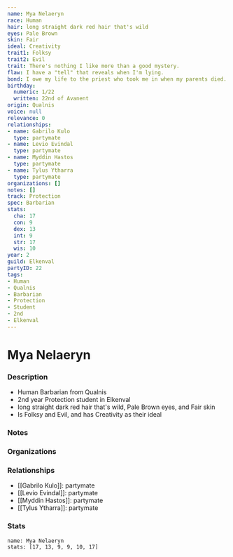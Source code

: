 ```yaml
---
name: Mya Nelaeryn
race: Human
hair: long straight dark red hair that's wild
eyes: Pale Brown
skin: Fair
ideal: Creativity
trait1: Folksy
trait2: Evil
trait: There's nothing I like more than a good mystery.
flaw: I have a "tell" that reveals when I'm lying.
bond: I owe my life to the priest who took me in when my parents died.
birthday:
  numeric: 1/22
  written: 22nd of Avanent
origin: Qualnis
voice: null
relevance: 0
relationships:
- name: Gabrilo Kulo
  type: partymate
- name: Levio Evindal
  type: partymate
- name: Myddin Hastos
  type: partymate
- name: Tylus Ytharra
  type: partymate
organizations: []
notes: []
track: Protection
spec: Barbarian
stats:
  cha: 17
  con: 9
  dex: 13
  int: 9
  str: 17
  wis: 10
year: 2
guild: Elkenval
partyID: 22
tags:
- Human
- Qualnis
- Barbarian
- Protection
- Student
- 2nd
- Elkenval
---
```

# Mya Nelaeryn
### Description
- Human Barbarian from Qualnis
- 2nd year Protection student in Elkenval
- long straight dark red hair that's wild, Pale Brown eyes, and Fair skin
- Is Folksy and Evil, and has Creativity as their ideal

### Notes

### Organizations

### Relationships
- [[Gabrilo Kulo]]: partymate
- [[Levio Evindal]]: partymate
- [[Myddin Hastos]]: partymate
- [[Tylus Ytharra]]: partymate

### Stats
```statblock
name: Mya Nelaeryn
stats: [17, 13, 9, 9, 10, 17]
```